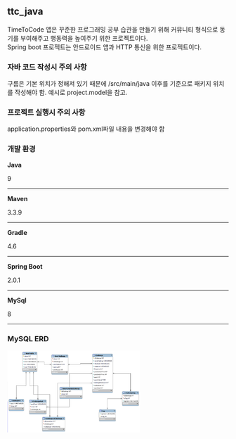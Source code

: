 ## ttc_java
TimeToCode 앱은 꾸준한 프로그래밍 공부 습관을 만들기 위해 커뮤니티 형식으로 동기를 부여해주고 행동력을 높여주기 위한 프로젝트이다.  
Spring boot 프로젝트는 안드로이드 앱과 HTTP 통신을 위한 프로젝트이다.

### 자바 코드 작성시 주의 사항
구름은 기본 위치가 정해져 있기 때문에 /src/main/java 이후를 기준으로 패키지 위치를 작성해야 함.
예시로 project.model을 참고.

### 프로젝트 실행시 주의 사항
application.properties와 pom.xml파일 내용을 변경해야 함

### 개발 환경
**Java**

9                                                                                                 
_____________________________
**Maven**

3.3.9                                                                                           
_____________________________
**Gradle**

4.6                                                                                              
_____________________________
**Spring Boot**

2.0.1                                                                                           
_____________________________
**MySql**

8
_____________________________

### MySQL ERD
<img src="images/erd.png" width="60%" height="60%">
